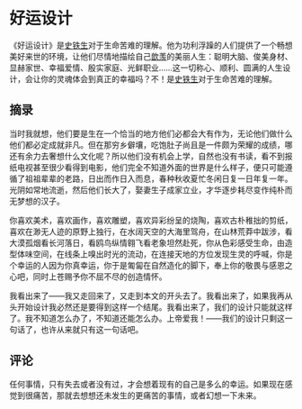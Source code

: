 # 好运设计

《好运设计》是[史铁生](https://baike.baidu.com/item/史铁生/0?fromModule=lemma_inlink)对于生命苦难的理解。他为功利浮躁的人们提供了一个畅想美好来世的环境，让他们尽情地描绘自己[歆羡](https://baike.baidu.com/item/歆羡/0?fromModule=lemma_inlink)的美丽人生：聪明大脑、俊美身材、显赫家世、幸福爱情、殷实家庭、光鲜职业……这一切称心、顺利、圆满的人生设计，会让你的灵魂体会到真正的幸福吗？不！是[史铁生](https://baike.baidu.com/item/史铁生/0?fromModule=lemma_inlink)对于生命苦难的理解。

## 摘录

当时我就想，他们要是生在一个恰当的地方他们必都会大有作为，无论他们做什么他们都必定成就非凡。但在那穷乡僻壤，吃饱肚子尚且是一件颇为荣耀的成绩，哪还有余力去奢想什么文化呢？所以他们没有机会上学，自然也没有书读，看不到报纸电视甚至很少看得到电影，他们完全不知道外面的世界是什么样子，便只可能遵循了祖祖辈辈的老路，日出而作日入而息，春种秋收夏忙冬闲日复一日年复一年。光阴如常地流逝，然后他们长大了，娶妻生子成家立业，才华逐步耗尽变作纯朴而无梦想的汉子。

你喜欢美术，喜欢画作，喜欢雕塑，喜欢异彩纷呈的烧陶，喜欢古朴稚拙的剪纸，喜欢在渺无人迹的原野上独行，在水阔天空的大海里驾舟，在山林荒莽中跋涉，看大漠孤烟看长河落日，看鸥鸟纵情翱飞看老象坦然赴死，你从色彩感受生命，由造型体味空间，在线条上嗅出时光的流动，在连接天地的方位发现生灵的呼喊，你是个幸运的人因为你真幸运，你于是匍匐在自然造化的脚下，奉上你的敬畏与感恩之心吧，同时上苍赐予你不屈不尽的创造情怀。

我看出来了——我又走回来了，又走到本文的开头去了。我看出来了，如果我再从头开始设计我必然还是要得到这样一个结尾。我看出来了，我们的设计只能就这样了。我不知道怎么办了，不知道还能怎么办。上帝爱我！——我们的设计只剩这一句话了，也许从来就只有这一句话吧。

## 评论

任何事情，只有失去或者没有过，才会想着现有的自己是多么的幸运。如果现在感觉到很痛苦，那就去想想还未发生的更痛苦的事情，或者幻想一下未来。